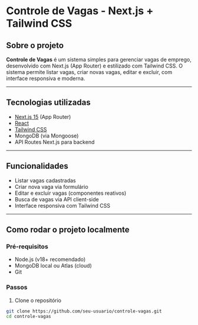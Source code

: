 # Controle de Vagas - Next.js + Tailwind CSS

## Sobre o projeto

**Controle de Vagas** é um sistema simples para gerenciar vagas de emprego, desenvolvido com Next.js (App Router) e estilizado com Tailwind CSS. O sistema permite listar vagas, criar novas vagas, editar e excluir, com interface responsiva e moderna.

---

## Tecnologias utilizadas

- [Next.js 15](https://nextjs.org/) (App Router)
- [React](https://reactjs.org/)
- [Tailwind CSS](https://tailwindcss.com/)
- MongoDB (via Mongoose)
- API Routes Next.js para backend

---

## Funcionalidades

- Listar vagas cadastradas
- Criar nova vaga via formulário
- Editar e excluir vagas (componentes reativos)
- Busca de vagas via API client-side
- Interface responsiva com Tailwind CSS

---

## Como rodar o projeto localmente

### Pré-requisitos

- Node.js (v18+ recomendado)
- MongoDB local ou Atlas (cloud)
- Git

### Passos

1. Clone o repositório

```bash
git clone https://github.com/seu-usuario/controle-vagas.git
cd controle-vagas

